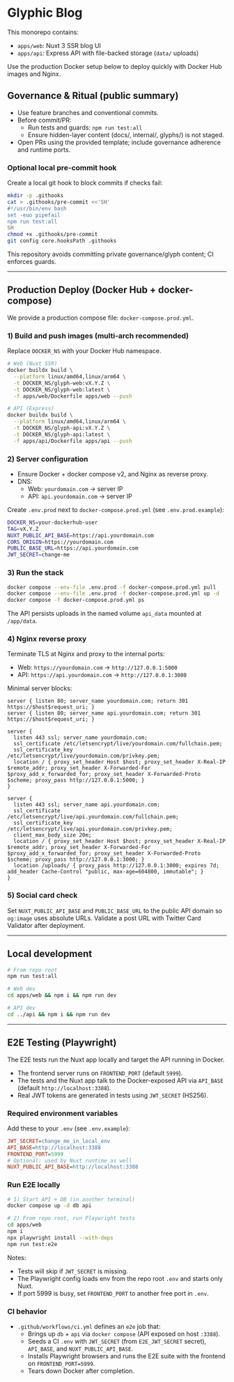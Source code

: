 # Glyphic Blog

This monorepo contains:
- `apps/web`: Nuxt 3 SSR blog UI
- `apps/api`: Express API with file-backed storage (`data/` uploads)

Use the production Docker setup below to deploy quickly with Docker Hub images and Nginx.

## Governance & Ritual (public summary)
- Use feature branches and conventional commits.
- Before commit/PR:
  - Run tests and guards: `npm run test:all`
  - Ensure hidden-layer content (docs/, internal/, glyphs/) is not staged.
- Open PRs using the provided template; include governance adherence and runtime ports.

### Optional local pre-commit hook
Create a local git hook to block commits if checks fail:

```bash
mkdir -p .githooks
cat > .githooks/pre-commit <<'SH'
#!/usr/bin/env bash
set -euo pipefail
npm run test:all
SH
chmod +x .githooks/pre-commit
git config core.hooksPath .githooks
```

This repository avoids committing private governance/glyph content; CI enforces guards.

---

## Production Deploy (Docker Hub + docker-compose)

We provide a production compose file: `docker-compose.prod.yml`.

### 1) Build and push images (multi-arch recommended)
Replace `DOCKER_NS` with your Docker Hub namespace.

```bash
# Web (Nuxt SSR)
docker buildx build \
  --platform linux/amd64,linux/arm64 \
  -t DOCKER_NS/glyph-web:vX.Y.Z \
  -t DOCKER_NS/glyph-web:latest \
  -f apps/web/Dockerfile apps/web --push

# API (Express)
docker buildx build \
  --platform linux/amd64,linux/arm64 \
  -t DOCKER_NS/glyph-api:vX.Y.Z \
  -t DOCKER_NS/glyph-api:latest \
  -f apps/api/Dockerfile apps/api --push
```

### 2) Server configuration
- Ensure Docker + docker compose v2, and Nginx as reverse proxy.
- DNS:
  - Web: `yourdomain.com` -> server IP
  - API: `api.yourdomain.com` -> server IP

Create `.env.prod` next to `docker-compose.prod.yml` (see `.env.prod.example`):

```bash
DOCKER_NS=your-dockerhub-user
TAG=vX.Y.Z
NUXT_PUBLIC_API_BASE=https://api.yourdomain.com
CORS_ORIGIN=https://yourdomain.com
PUBLIC_BASE_URL=https://api.yourdomain.com
JWT_SECRET=change-me
```

### 3) Run the stack
```bash
docker compose --env-file .env.prod -f docker-compose.prod.yml pull
docker compose --env-file .env.prod -f docker-compose.prod.yml up -d
docker compose -f docker-compose.prod.yml ps
```

The API persists uploads in the named volume `api_data` mounted at `/app/data`.

### 4) Nginx reverse proxy
Terminate TLS at Nginx and proxy to the internal ports:
- Web: `https://yourdomain.com` -> `http://127.0.0.1:5000`
- API: `https://api.yourdomain.com` -> `http://127.0.0.1:3000`

Minimal server blocks:

```nginx
server { listen 80; server_name yourdomain.com; return 301 https://$host$request_uri; }
server { listen 80; server_name api.yourdomain.com; return 301 https://$host$request_uri; }

server {
  listen 443 ssl; server_name yourdomain.com;
  ssl_certificate /etc/letsencrypt/live/yourdomain.com/fullchain.pem;
  ssl_certificate_key /etc/letsencrypt/live/yourdomain.com/privkey.pem;
  location / { proxy_set_header Host $host; proxy_set_header X-Real-IP $remote_addr; proxy_set_header X-Forwarded-For $proxy_add_x_forwarded_for; proxy_set_header X-Forwarded-Proto $scheme; proxy_pass http://127.0.0.1:5000; }
}

server {
  listen 443 ssl; server_name api.yourdomain.com;
  ssl_certificate /etc/letsencrypt/live/api.yourdomain.com/fullchain.pem;
  ssl_certificate_key /etc/letsencrypt/live/api.yourdomain.com/privkey.pem;
  client_max_body_size 20m;
  location / { proxy_set_header Host $host; proxy_set_header X-Real-IP $remote_addr; proxy_set_header X-Forwarded-For $proxy_add_x_forwarded_for; proxy_set_header X-Forwarded-Proto $scheme; proxy_pass http://127.0.0.1:3000; }
  location /uploads/ { proxy_pass http://127.0.0.1:3000; expires 7d; add_header Cache-Control "public, max-age=604800, immutable"; }
}
```

### 5) Social card check
Set `NUXT_PUBLIC_API_BASE` and `PUBLIC_BASE_URL` to the public API domain so `og:image` uses absolute URLs. Validate a post URL with Twitter Card Validator after deployment.

---

## Local development

```bash
# From repo root
npm run test:all

# Web dev
cd apps/web && npm i && npm run dev

# API dev
cd ../api && npm i && npm run dev
```

---

## E2E Testing (Playwright)

The E2E tests run the Nuxt app locally and target the API running in Docker.

- The frontend server runs on `FRONTEND_PORT` (default `5999`).
- The tests and the Nuxt app talk to the Docker-exposed API via `API_BASE` (default `http://localhost:3388`).
- Real JWT tokens are generated in tests using `JWT_SECRET` (HS256).

### Required environment variables
Add these to your `.env` (see `.env.example`):

```ini
JWT_SECRET=change_me_in_local_env
API_BASE=http://localhost:3388
FRONTEND_PORT=5999
# Optional: used by Nuxt runtime as well
NUXT_PUBLIC_API_BASE=http://localhost:3388
```

### Run E2E locally

```bash
# 1) Start API + DB (in another terminal)
docker compose up -d db api

# 2) From repo root, run Playwright tests
cd apps/web
npm i
npx playwright install --with-deps
npm run test:e2e
```

Notes:
- Tests will skip if `JWT_SECRET` is missing.
- The Playwright config loads env from the repo root `.env` and starts only Nuxt.
- If port 5999 is busy, set `FRONTEND_PORT` to another free port in `.env`.

### CI behavior
- `.github/workflows/ci.yml` defines an `e2e` job that:
  - Brings up `db` + `api` via `docker compose` (API exposed on host `:3388`).
  - Seeds a CI `.env` with `JWT_SECRET` (from `E2E_JWT_SECRET` secret), `API_BASE`, and `NUXT_PUBLIC_API_BASE`.
  - Installs Playwright browsers and runs the E2E suite with the frontend on `FRONTEND_PORT=5999`.
  - Tears down Docker after completion.
